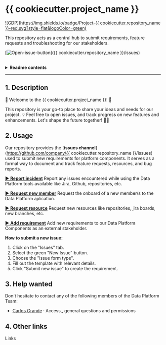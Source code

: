 # {{ cookiecutter.project_name }}

[![GDP](https://img.shields.io/badge/Project-{{ cookiecutter.repository_name }}-red.svg?style=flat&logoColor=green)](LICENSE)

This repository acts as a central hub to submit requirements, feature requests and troubleshooting for our stakeholders.

[![Open-issue-button]]({{ cookiecutter.repository_name }}/issues)

</br>

<details><summary><b>Readme contents</b></summary>

- [1. Description](#1-Description)
- [2. Usage](#2-Usage)
- [3. Help wanted](#3-Help-wanted)
- [4. Other links](#4-Other-links)

</details>

---

## 1. Description

🌟 Welcome to the {{ cookiecutter.project_name }}! 🚀

This repository is your go-to place to share your ideas and needs for our project. 💡 Feel free to open issues, and track progress on new features and enhancements. Let's shape the future together! 💬✨

## 2. Usage

Our repository provides the [**issues channel**](https://github.com/company/{{ cookiecutter.repository_name }}/issues) used to submit new requirements for platform components. It serves as a formal way to document and track feature requests, resources, and bug reports.

[:arrow_forward: **Report incident**](https://github.com/company)
Report any issues encountered while using the Data Platform tools available like Jira, Github, repositories, etc.

[:arrow_forward: **Request new member**]()
Request the onboard of a new member/s to the Data Platform aplication.

[:arrow_forward: **Request resource**]()
Request new resources like repositories, jira boards, new branches, etc.

[:arrow_forward: **Add requirement**](https://github.com/company-group/)
Add new requirements to our Data Platform Components as an external stakeholder.


**How to submit a new issue:**

1. Click on the "Issues" tab.
2. Select the green "New Issue" button.
3. Choose the "Issue form type".
4. Fill out the template with relevant details.
5. Click "Submit new issue" to create the requirement.

## 3. Help wanted

Don't hesitate to contact any of the following members of the Data Platform Team:

- [Carlos Grande](mailto:my-mail) · Access,, general questions and permissions


## 4. Other links

Links


<!---------------------------------------------------------------------------->

[open-issue-button]: https://img.shields.io/badge/Open_new_issue-blue?style=for-the-badge